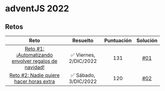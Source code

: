 # adventJS 2022

## Retos

|                                               Reto                                                |        Resuelto        | Puntuación |      Solución      |
| :-----------------------------------------------------------------------------------------------: | :--------------------: | :--------: | :----------------: |
| [Reto #1: ¡Automatizando envolver regalos de navidad!](https://adventjs.dev/es/challenges/2022/1) | ✅ Viernes, 2/DIC/2022 |    131     | [#01](01/index.js) |
|       [Reto #2: Nadie quiere hacer horas extra](https://adventjs.dev/es/challenges/2022/2)        | ✅ Sábado, 3/DIC/2022  |    120     | [#02](02/index.js) |
